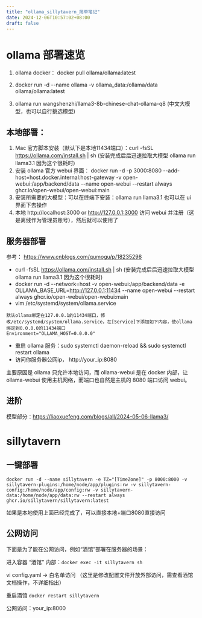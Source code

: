```yaml
---
title: "ollama_sillytavern_简单笔记"
date: 2024-12-06T10:57:02+08:00
draft: false
---
```



# ollama 部署速览
1. ollama docker： docker pull ollama/ollama:latest

2. docker run -d --name ollama -v ollama_data:/ollama/data ollama/ollama:latest

3. ollama run wangshenzhi/llama3-8b-chinese-chat-ollama-q8 (中文大模型，也可以自行挑选模型)

## 本地部署：
1. Mac 官方脚本安装（默认下是本地11434端口）：curl -fsSL https://ollama.com/install.sh | sh  (安装完成后后迅速拉取大模型 ollama run llama3.1 因为这个很耗时)
2. 安装 ollama 官方 webui 界面： docker run -d -p 3000:8080 --add-host=host.docker.internal:host-gateway -v open-webui:/app/backend/data --name open-webui --restart always ghcr.io/open-webui/open-webui:main
3. 安装所需要的大模型：可以在终端下安装：ollama run llama3.1  也可以在 ui 界面下去操作
4. 本地 http://localhost:3000 or http://127.0.0.1:3000 访问 webui 并注册（这是离线作为管理员账号），然后就可以使用了

## 服务器部署
参考： https://www.cnblogs.com/qumogu/p/18235298
- curl -fsSL https://ollama.com/install.sh | sh  (安装完成后后迅速拉取大模型 ollama run llama3.1 因为这个很耗时)
- docker run -d --network=host -v open-webui:/app/backend/data -e OLLAMA_BASE_URL=http://127.0.0.1:11434 --name open-webui --restart always ghcr.io/open-webui/open-webui:main
- vim /etc/systemd/system/ollama.service
```
默认ollama绑定在127.0.0.1的11434端口，修改/etc/systemd/system/ollama.service，在[Service]下添加如下内容，使ollama绑定到0.0.0.0的11434端口
Environment="OLLAMA_HOST=0.0.0.0"
```
- 重启 ollama 服务：sudo systemctl daemon-reload && sudo systemctl restart ollama
- 访问你服务器公网ip， http://your_ip:8080

主要原因是 ollama 只允许本地访问，而 ollama-webui 是在 docker 内部，让 ollama-webui 使用主机网络，而端口也自然是主机的 8080 端口访问 webui。

## 进阶
模型部分：https://liaoxuefeng.com/blogs/all/2024-05-06-llama3/


# sillytavern 
## 一键部署

```docker run -d --name sillytavern -e TZ="[TimeZone]" -p 8000:8000 -v sillytavern-plugins:/home/node/app/plugins:rw -v sillytavern-config:/home/node/app/config:rw -v sillytavern-data:/home/node/app/data:rw --restart always ghcr.io/sillytavern/sillytavern:latest ```

如果是本地使用上面已经完成了，可以直接本地+端口8080直接访问

## 公网访问

下面是为了能在公网访问，例如“酒馆”部署在服务器的场景：

进入容器 “酒馆” 内部：```docker exec -it sillytavern sh```

vi config.yaml  -> 白名单访问  （这里是修改配置文件开放外部访问，需查看酒馆文档操作，不详细指出）

重启酒馆 ```docker restart sillytavern```

公网访问：your_ip:8000

